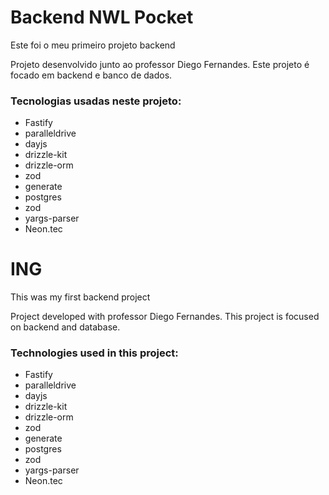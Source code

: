 <h1>Backend NWL Pocket</h1>

<p>Este foi o meu primeiro projeto backend</p>

<p>Projeto desenvolvido junto ao professor Diego Fernandes. Este projeto é focado em backend e banco de dados.</p>

<h3>Tecnologias usadas neste projeto:</h3>

<ul>
  <li>Fastify</li>
  <li>paralleldrive</li>
  <li>dayjs</li>
  <li>drizzle-kit</li>
  <li>drizzle-orm</li>
  <li>zod</li>
  <li>generate</li>
  <li>postgres</li>
  <li>zod</li>
  <li>yargs-parser</li>
  <li>Neon.tec</li>
</ul>

<h1>ING</h1>

<p>This was my first backend project</p>

<p>Project developed with professor Diego Fernandes. This project is focused on backend and database.</p>

<h3>Technologies used in this project:</h3>

<ul>
  <li>Fastify</li>
  <li>paralleldrive</li>
  <li>dayjs</li>
  <li>drizzle-kit</li>
  <li>drizzle-orm</li>
  <li>zod</li>
  <li>generate</li>
  <li>postgres</li>
  <li>zod</li>
  <li>yargs-parser</li>
  <li>Neon.tec</li>
</ul>

